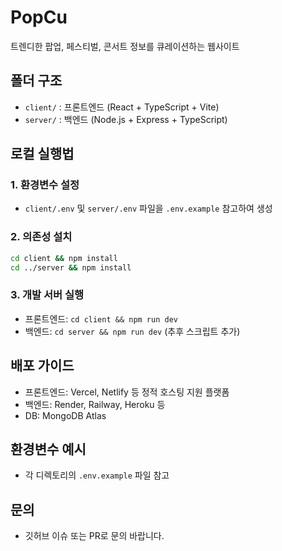 # PopCu

트렌디한 팝업, 페스티벌, 콘서트 정보를 큐레이션하는 웹사이트

## 폴더 구조

- `client/` : 프론트엔드 (React + TypeScript + Vite)
- `server/` : 백엔드 (Node.js + Express + TypeScript)

## 로컬 실행법

### 1. 환경변수 설정
- `client/.env` 및 `server/.env` 파일을 `.env.example` 참고하여 생성

### 2. 의존성 설치
```bash
cd client && npm install
cd ../server && npm install
```

### 3. 개발 서버 실행
- 프론트엔드: `cd client && npm run dev`
- 백엔드: `cd server && npm run dev` (추후 스크립트 추가)

## 배포 가이드
- 프론트엔드: Vercel, Netlify 등 정적 호스팅 지원 플랫폼
- 백엔드: Render, Railway, Heroku 등
- DB: MongoDB Atlas

## 환경변수 예시
- 각 디렉토리의 `.env.example` 파일 참고

## 문의
- 깃허브 이슈 또는 PR로 문의 바랍니다. 